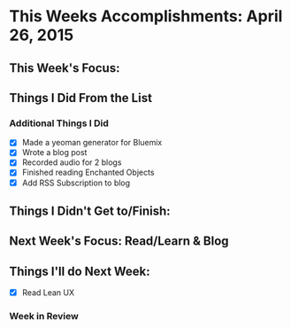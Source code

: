 # This Weeks Accomplishments: April 26, 2015

## This Week's Focus:

## Things I Did From the List

### Additional Things I Did

- [x] Made a yeoman generator for Bluemix
- [x] Wrote a blog post
- [x] Recorded audio for 2 blogs
- [x] Finished reading Enchanted Objects
- [x] Add RSS Subscription to blog

## Things I Didn't Get to/Finish:

## Next Week's Focus: Read/Learn & Blog

## Things I'll do Next Week:
- [x] Read Lean UX

### Week in Review

